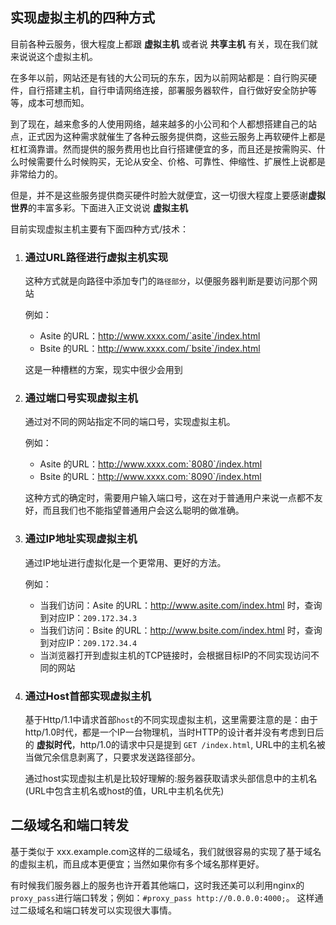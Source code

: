 ## 实现虚拟主机的四种方式

目前各种云服务，很大程度上都跟 **虚拟主机** 或者说 **共享主机** 有关，现在我们就来说说这个虚拟主机。

在多年以前，网站还是有钱的大公司玩的东东，因为以前网站都是：自行购买硬件，自行搭建主机，自行申请网络连接，部署服务器软件，自行做好安全防护等等，成本可想而知。

到了现在，越来愈多的人使用网络，越来越多的小公司和个人都想搭建自己的站点，正式因为这种需求就催生了各种云服务提供商，这些云服务上再软硬件上都是杠杠滴靠谱。然而提供的服务费用也比自行搭建便宜的多，而且还是按需购买、什么时候需要什么时候购买，无论从安全、价格、可靠性、伸缩性、扩展性上说都是非常给力的。

但是，并不是这些服务提供商买硬件时脸大就便宜，这一切很大程度上要感谢**虚拟世界**的丰富多彩。下面进入正文说说 **虚拟主机**  

目前实现虚拟主机主要有下面四种方式/技术：

1. ### 通过URL路径进行虚拟主机实现

    这种方式就是向路径中添加专门的`路径部分`，以便服务器判断是要访问那个网站
    
    例如：
    
    * Asite 的URL：http://www.xxxx.com/`asite`/index.html   
    * Bsite 的URL：http://www.xxxx.com/`bsite`/index.html
    
    这是一种槽糕的方案，现实中很少会用到   
    
2. ### 通过端口号实现虚拟主机   

    通过对不同的网站指定不同的端口号，实现虚拟主机。    
    
    例如：  
    
    * Asite 的URL：http://www.xxxx.com:`8080`/index.html   
    * Bsite 的URL：http://www.xxxx.com:`8090`/index.html
    
    这种方式的确定时，需要用户输入端口号，这在对于普通用户来说一点都不友好，而且我们也不能指望普通用户会这么聪明的做准确。   
    
3. ### 通过IP地址实现虚拟主机   

    通过IP地址进行虚拟化是一个更常用、更好的方法。
    
    例如：  
    
    * 当我们访问：Asite 的URL：http://www.asite.com/index.html 时，查询到对应IP：`209.172.34.3`   
    * 当我们访问：Bsite 的URL：http://www.bsite.com/index.html 时，查询到对应IP：`209.172.34.4`
    * 当浏览器打开到虚拟主机的TCP链接时，会根据目标IP的不同实现访问不同的网站
    
4. ### 通过Host首部实现虚拟主机

    基于Http/1.1中请求首部`host`的不同实现虚拟主机，这里需要注意的是：由于http/1.0时代，都是一个IP一台物理机，当时HTTP的设计者并没有考虑到日后的 **虚拟时代**，http/1.0的请求中只是提到 `GET /index.html`, URL中的主机名被当做冗余信息剥离了，只要求发送路径部分。
    
    通过host实现虚拟主机是比较好理解的:服务器获取请求头部信息中的主机名(URL中包含主机名或host的值，URL中主机名优先) 

## 二级域名和端口转发

基于类似于 xxx.example.com这样的二级域名，我们就很容易的实现了基于域名的虚拟主机，而且成本更便宜；当然如果你有多个域名那样更好。

有时候我们服务器上的服务也许开着其他端口，这时我还美可以利用nginx的`proxy_pass`进行端口转发；例如：`#proxy_pass http://0.0.0.0:4000;`。 这样通过二级域名和端口转发可以实现很大事情。


     
